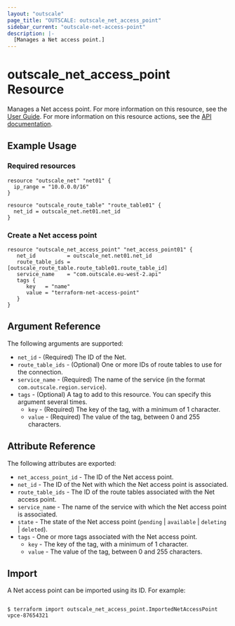 ```yaml
---
layout: "outscale"
page_title: "OUTSCALE: outscale_net_access_point"
sidebar_current: "outscale-net-access-point"
description: |-
  [Manages a Net access point.]
---
```


# outscale_net_access_point Resource

Manages a Net access point.
For more information on this resource, see the [User Guide](https://docs.outscale.com/en/userguide/About-VPC-Endpoints.html).
For more information on this resource actions, see the [API documentation](https://docs.outscale.com/api#3ds-outscale-api-netaccesspoint).

## Example Usage

### Required resources

```hcl
resource "outscale_net" "net01" { 
  ip_range = "10.0.0.0/16"
}

resource "outscale_route_table" "route_table01" {
  net_id = outscale_net.net01.net_id
}
```

### Create a Net access point

```hcl
resource "outscale_net_access_point" "net_access_point01" {
   net_id          = outscale_net.net01.net_id
   route_table_ids = [outscale_route_table.route_table01.route_table_id]
   service_name    = "com.outscale.eu-west-2.api"
   tags {
      key   = "name"
      value = "terraform-net-access-point"
   }
}
```

## Argument Reference

The following arguments are supported:

* `net_id` - (Required) The ID of the Net.
* `route_table_ids` - (Optional) One or more IDs of route tables to use for the connection.
* `service_name` - (Required) The name of the service (in the format `com.outscale.region.service`).
* `tags` - (Optional) A tag to add to this resource. You can specify this argument several times.
    * `key` - (Required) The key of the tag, with a minimum of 1 character.
    * `value` - (Required) The value of the tag, between 0 and 255 characters.

## Attribute Reference

The following attributes are exported:

* `net_access_point_id` - The ID of the Net access point.
* `net_id` - The ID of the Net with which the Net access point is associated.
* `route_table_ids` - The ID of the route tables associated with the Net access point.
* `service_name` - The name of the service with which the Net access point is associated.
* `state` - The state of the Net access point (`pending` \| `available` \| `deleting` \| `deleted`).
* `tags` - One or more tags associated with the Net access point.
    * `key` - The key of the tag, with a minimum of 1 character.
    * `value` - The value of the tag, between 0 and 255 characters.

## Import

A Net access point can be imported using its ID. For example:

```console

$ terraform import outscale_net_access_point.ImportedNetAccessPoint vpce-87654321

```